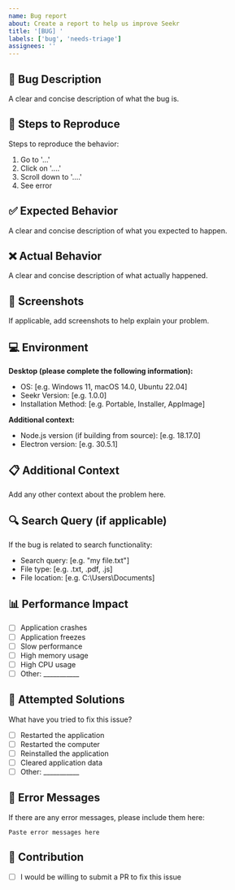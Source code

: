```yaml
---
name: Bug report
about: Create a report to help us improve Seekr
title: '[BUG] '
labels: ['bug', 'needs-triage']
assignees: ''
---
```


## 🐛 Bug Description
A clear and concise description of what the bug is.

## 🔄 Steps to Reproduce
Steps to reproduce the behavior:
1. Go to '...'
2. Click on '....'
3. Scroll down to '....'
4. See error

## ✅ Expected Behavior
A clear and concise description of what you expected to happen.

## ❌ Actual Behavior
A clear and concise description of what actually happened.

## 📸 Screenshots
If applicable, add screenshots to help explain your problem.

## 💻 Environment
**Desktop (please complete the following information):**
- OS: [e.g. Windows 11, macOS 14.0, Ubuntu 22.04]
- Seekr Version: [e.g. 1.0.0]
- Installation Method: [e.g. Portable, Installer, AppImage]

**Additional context:**
- Node.js version (if building from source): [e.g. 18.17.0]
- Electron version: [e.g. 30.5.1]

## 📋 Additional Context
Add any other context about the problem here.

## 🔍 Search Query (if applicable)
If the bug is related to search functionality:
- Search query: [e.g. "my file.txt"]
- File type: [e.g. .txt, .pdf, .js]
- File location: [e.g. C:\Users\Documents]

## 📊 Performance Impact
- [ ] Application crashes
- [ ] Application freezes
- [ ] Slow performance
- [ ] High memory usage
- [ ] High CPU usage
- [ ] Other: ___________

## 🔧 Attempted Solutions
What have you tried to fix this issue?
- [ ] Restarted the application
- [ ] Restarted the computer
- [ ] Reinstalled the application
- [ ] Cleared application data
- [ ] Other: ___________

## 📝 Error Messages
If there are any error messages, please include them here:
```
Paste error messages here
```

## 🤝 Contribution
- [ ] I would be willing to submit a PR to fix this issue
